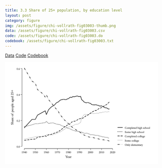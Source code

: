 ```yaml
---
title: 3.3 Share of 25+ population, by education level
layout: post
category: figure
img: /assets/figure/chi-vollrath-fig03003-thumb.png
data: /assets/figure/chi-vollrath-fig03003.csv
code: /assets/figure/chi-vollrath-fig03003.do
codebook: /assets/figure/chi-vollrath-fig03003.txt
---
```


[Data](/assets/figure/chi-vollrath-fig03003.csv) [Code](/assets/figure/chi-vollrath-fig03003.do) [Codebook](/assets/figure/chi-vollrath-fig03003.txt)

![3.3 Share of 25+ population, by education level](/assets/figure/chi-vollrath-fig03003.png)
